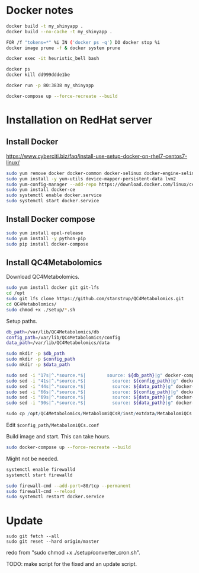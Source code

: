# Docker notes

```bash
docker build -t my_shinyapp .
docker build --no-cache -t my_shinyapp .

FOR /f "tokens=*" %i IN ('docker ps -q') DO docker stop %i
docker image prune -f & docker system prune

docker exec -it heuristic_bell bash

docker ps
docker kill dd999ddde1be

docker run -p 80:3838 my_shinyapp

docker-compose up --force-recreate --build
```





# Installation on RedHat server


## Install Docker
https://www.cyberciti.biz/faq/install-use-setup-docker-on-rhel7-centos7-linux/

```bash
sudo yum remove docker docker-common docker-selinux docker-engine-selinux && docker-engine docker-ce
sudo yum install -y yum-utils device-mapper-persistent-data lvm2
sudo yum-config-manager --add-repo https://download.docker.com/linux/centos/docker-ce.repo
sudo yum install docker-ce
sudo systemctl enable docker.service
sudo systemctl start docker.service
```



## Install Docker compose

```bash
sudo yum install epel-release
sudo yum install -y python-pip
sudo pip install docker-compose
```



## Install QC4Metabolomics

Download QC4Metabolomics.

```bash
sudo yum install docker git git-lfs
cd /opt
sudo git lfs clone https://github.com/stanstrup/QC4Metabolomics.git
cd QC4Metabolomics/
sudo chmod +x ./setup/*.sh
```

Setup paths.


```bash
db_path=/var/lib/QC4Metabolomics/db
config_path=/var/lib/QC4Metabolomics/config
data_path=/var/lib/QC4Metabolomics/data
```


```bash
sudo mkdir -p $db_path
sudo mkdir -p $config_path
sudo mkdir -p $data_path
```

```bash
sudo sed -i "17s|^.*source.*$|        source: ${db_path}|g" docker-compose.yml
sudo sed -i "41s|^.*source.*$|          source: ${config_path}|g" docker-compose.yml
sudo sed -i "44s|^.*source.*$|          source: ${data_path}|g" docker-compose.yml
sudo sed -i "66s|^.*source.*$|          source: ${config_path}|g" docker-compose.yml
sudo sed -i "69s|^.*source.*$|          source: ${data_path}|g" docker-compose.yml
sudo sed -i "90s|^.*source.*$|          source: ${data_path}|g" docker-compose.yml
```



```R
sudo cp /opt/QC4Metabolomics/MetabolomiQCsR/inst/extdata/MetabolomiQCs.conf $config_path
```

Edit `$config_path/MetabolomiQCs.conf`



Build image and start. This can take hours.

```bash
sudo docker-compose up --force-recreate --build
```



Might not be needed.

```bash
systemctl enable firewalld
systemctl start firewalld

sudo firewall-cmd --add-port=80/tcp --permanent
sudo firewall-cmd --reload
sudo systemctl restart docker.service
```





# Update

```
sudo git fetch --all
sudo git reset --hard origin/master
```

redo from "sudo chmod +x ./setup/converter_cron.sh".



TODO: make script for the fixed and an update script.